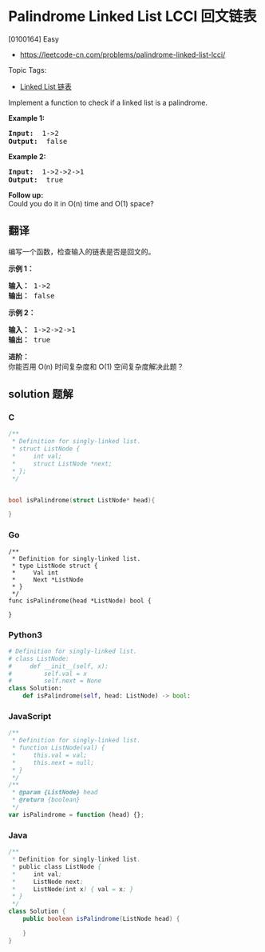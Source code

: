# Palindrome Linked List LCCI 回文链表

[0100164] Easy

- https://leetcode-cn.com/problems/palindrome-linked-list-lcci/

Topic Tags:

- [Linked List 链表](https://leetcode-cn.com/tag/linked-list/)

Implement a function to check if a linked list is a palindrome.

**Example 1:**

<pre><strong>Input:  </strong>1-&gt;2
<strong>Output: </strong> false 
</pre>

**Example 2:**

<pre><strong>Input:  </strong>1-&gt;2-&gt;2-&gt;1
<strong>Output: </strong> true 
</pre>

**Follow up:**  
Could you do it in O(n) time and O(1) space?

## 翻译

编写一个函数，检查输入的链表是否是回文的。

**示例 1：**

<pre><strong>输入： </strong>1-&gt;2
<strong>输出：</strong> false 
</pre>

**示例 2：**

<pre><strong>输入： </strong>1-&gt;2-&gt;2-&gt;1
<strong>输出：</strong> true 
</pre>

**进阶：**  
你能否用 O(n) 时间复杂度和 O(1) 空间复杂度解决此题？

## solution 题解

### C

```c
/**
 * Definition for singly-linked list.
 * struct ListNode {
 *     int val;
 *     struct ListNode *next;
 * };
 */


bool isPalindrome(struct ListNode* head){

}
```

### Go

```golang
/**
 * Definition for singly-linked list.
 * type ListNode struct {
 *     Val int
 *     Next *ListNode
 * }
 */
func isPalindrome(head *ListNode) bool {

}
```

### Python3

```python
# Definition for singly-linked list.
# class ListNode:
#     def __init__(self, x):
#         self.val = x
#         self.next = None
class Solution:
    def isPalindrome(self, head: ListNode) -> bool:
```

### JavaScript

```javascript
/**
 * Definition for singly-linked list.
 * function ListNode(val) {
 *     this.val = val;
 *     this.next = null;
 * }
 */
/**
 * @param {ListNode} head
 * @return {boolean}
 */
var isPalindrome = function (head) {};
```

### Java

```java
/**
 * Definition for singly-linked list.
 * public class ListNode {
 *     int val;
 *     ListNode next;
 *     ListNode(int x) { val = x; }
 * }
 */
class Solution {
    public boolean isPalindrome(ListNode head) {

    }
}
```
